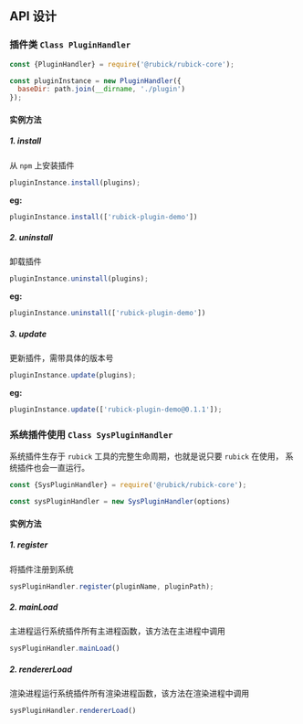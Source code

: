 ## API 设计

### 插件类 `Class PluginHandler`

```js
const {PluginHandler} = require('@rubick/rubick-core');

const pluginInstance = new PluginHandler({
  baseDir: path.join(__dirname, './plugin')
});
```

#### 实例方法

##### 1. install

从 `npm` 上安装插件

```js
pluginInstance.install(plugins);
```

**eg:**

```js
pluginInstance.install(['rubick-plugin-demo'])
```

##### 2. uninstall
卸载插件

```js
pluginInstance.uninstall(plugins);
```

**eg:**

```js
pluginInstance.uninstall(['rubick-plugin-demo'])
```

##### 3. update
更新插件，需带具体的版本号

```js
pluginInstance.update(plugins);
```

**eg:**

```js
pluginInstance.update(['rubick-plugin-demo@0.1.1']);
```

### 系统插件使用 ```Class SysPluginHandler```

系统插件生存于 `rubick` 工具的完整生命周期，也就是说只要 `rubick` 在使用，
系统插件也会一直运行。

```js
const {SysPluginHandler} = require('@rubick/rubick-core');

const sysPluginHandler = new SysPluginHandler(options)
```

#### 实例方法

##### 1. register
将插件注册到系统

```js
sysPluginHandler.register(pluginName, pluginPath);
```

##### 2. mainLoad
主进程运行系统插件所有主进程函数，该方法在主进程中调用

```js
sysPluginHandler.mainLoad()
```

##### 2. rendererLoad
渲染进程运行系统插件所有渲染进程函数，该方法在渲染进程中调用

```js
sysPluginHandler.rendererLoad()
```
